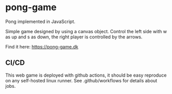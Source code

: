 # pong-game
Pong implemented in JavaScript.

Simple game designed by using a canvas object. Control the left side with w as up and s as down, the right player is controlled by the arrows.

Find it here:
https://pong-game.dk

## CI/CD
This web game is deployed with github actions, it should be easy reproduce on any self-hosted linux runner. See .github/workflows for details about jobs.
